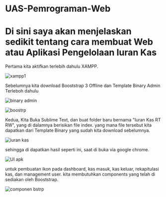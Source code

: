 # UAS-Pemrograman-Web

# Di sini saya akan menjelaskan sedikit tentang cara membuat Web atau Aplikasi Pengelolaan Iuran Kas
Pertama kita aktifkan terlebih dahulu XAMPP.

![xampp1](https://user-images.githubusercontent.com/56376643/126435001-5a7470e9-69d4-46c5-8ca3-99b1ade36fd3.JPG)

Sebelumnya kita download Booststrap 3 Offline dan Template Binary Admin Terleboh dahulu

![binary admin](https://user-images.githubusercontent.com/56376643/126435511-ff939e0e-304a-4ed6-998e-c5d848e68914.JPG)

![boostrp](https://user-images.githubusercontent.com/56376643/126435515-2d92b664-47c4-4428-9589-34e5279c8c19.JPG)

Kedua, Kita Buka Sublime Text, dan buat folder baru bernama "Iuran Kas RT RW", yang di dalamnya berisikan file index.
yang mana file tersebut kita dapatkan dari Template Binary yang sudah kita download sebelumnya.

![iuran kas](https://user-images.githubusercontent.com/56376643/126436078-1484f7da-78bd-4f97-af43-6e9a30235ede.JPG)

sehingga di dapatkan hasil seperti ini, saat di buka via google chrome.

![UI apk](https://user-images.githubusercontent.com/56376643/126436250-ded6bdbc-432b-41d1-b6f3-51cd07d29aff.JPG)

untuk pembuatan ikon pada dashboard, kas masuk, kas keluar, rekapitulasi kas, dan management user. kita membutuhkan components yang telah di sediakan oleh Booststrap.

![componen bstrp](https://user-images.githubusercontent.com/56376643/126436476-518f8566-312c-4cde-9dc0-75a38dc32f47.JPG)
